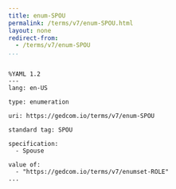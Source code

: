 ```yaml
---
title: enum-SPOU
permalink: /terms/v7/enum-SPOU.html
layout: none
redirect-from:
  - /terms/v7/enum-SPOU
...
```


```

%YAML 1.2
---
lang: en-US

type: enumeration

uri: https://gedcom.io/terms/v7/enum-SPOU

standard tag: SPOU

specification:
  - Spouse

value of:
  - "https://gedcom.io/terms/v7/enumset-ROLE"
...

```
